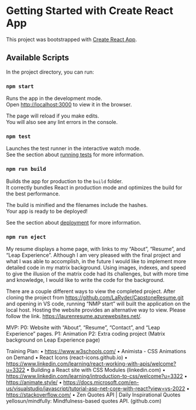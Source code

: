# Getting Started with Create React App

This project was bootstrapped with [Create React App](https://github.com/facebook/create-react-app).

## Available Scripts

In the project directory, you can run:

### `npm start`

Runs the app in the development mode.\
Open [http://localhost:3000](http://localhost:3000) to view it in the browser.

The page will reload if you make edits.\
You will also see any lint errors in the console.

### `npm test`

Launches the test runner in the interactive watch mode.\
See the section about [running tests](https://facebook.github.io/create-react-app/docs/running-tests) for more information.

### `npm run build`

Builds the app for production to the `build` folder.\
It correctly bundles React in production mode and optimizes the build for the best performance.

The build is minified and the filenames include the hashes.\
Your app is ready to be deployed!

See the section about [deployment](https://facebook.github.io/create-react-app/docs/deployment) for more information.

### `npm run eject`

My resume displays a home page, with links to my “About”, “Resume”, and “Leap Experience”. Although I am very pleased with the final project and what I was able to accomplish, in the future I would like to implement more detailed code in my matrix background. Using images, indexes, and speed to give the illusion of the matrix code had its challenges, but with more time and knowledge, I would like to write the code for the background.

There are a couple different ways to view the completed project. After cloning the project from https://github.com/LaRyder/CapstoneResume.git and opening in VS code, running “NMP start” will built the application on the local host. Hosting the website provides an alternative way to view. Please follow the link. https://laurenresume.azurewebsites.net/.

MVP:
P0: Website with “About”, “Resume”, “Contact”, and “Leap Experience” pages.
P1: Animation
P2: Extra coding project (Matrix background on Leap Experience page)

Training Plan:
• https://www.w3schools.com/
• Animista - CSS Animations on Demand
• React Icons (react-icons.github.io)
• https://www.linkedin.com/learning/react-working-with-apis/welcome?u=3322
• Building a React site with CSS Modules (linkedin.com)
• https://www.linkedin.com/learning/introduction-to-css/welcome?u=3322
• https://animate.style/
• https://docs.microsoft.com/en-us/visualstudio/javascript/tutorial-asp-net-core-with-react?view=vs-2022
• https://stackoverflow.com/
• Zen Quotes API | Daily Inspirational Quotes yellosun/mindfully: Mindfulness-based quotes API. (github.com)
